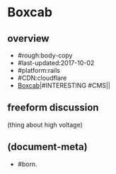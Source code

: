 # Boxcab

## overview

  - #rough:body-copy
  - #last-updated:2017-10-02
  - #platform:rails
  - #CDN:cloudflare
  - [Boxcab](https://devcenter.heroku.com/articles/boxcab)|#INTERESTING #CMS||




## freeform discussion

(thing about high voltage)




## (document-meta)
  - #born.
